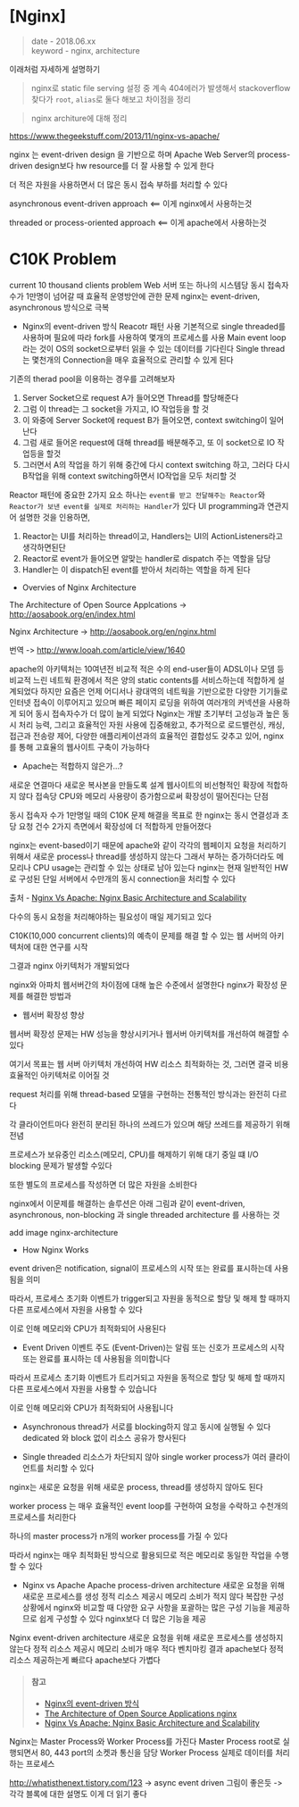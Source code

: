 # [Nginx]
> date - 2018.06.xx  
> keyword - nginx, architecture  

이래처럼 자세하게 설명하기
> nginx로 static file serving 설정 중 계속 404에러가 발생해서 stackoverflow 찾다가 `root`, `alias`로 둘다 해보고 차이점을 정리

>
>  nginx architure에 대해 정리



https://www.thegeekstuff.com/2013/11/nginx-vs-apache/



nginx 는 event-driven design 을 기반으로 하며 Apache Web Server의 process-driven design보다 hw resource를 더 잘 사용할 수 있게 한다

더 적은 자원을 사용하면서 더 많은 동시 접속 부하를 처리할 수 있다


asynchronous event-driven approach  <== 이게 nginx에서 사용하는것

threaded or process-oriented approach <== 이게 apache에서 사용하는것






# C10K Problem
current 10 thousand clients problem
Web 서버 또는 하나의 시스템당 동시 접속자 수가 1만명이 넘어갈 때 효율적 운영방안에 관한 문제
nginx는 event-driven, asynchronous 방식으로 극복




- Nginx의 event-driven 방식
Reacotr 패턴 사용
기본적으로 single threaded를 사용하며 필요에 따라 fork를 사용하여 몇개의 프로세스를 사용
Main event loop라는 것이 OS의 socket으로부터 읽을 수 있는 데이터를 기다린다
Single thread는 몇천개의 Connection을 매우 효율적으로 관리할 수 있게 된다

기존의 therad pool을 이용하는 경우를 고려해보자
1. Server Socket으로 request A가 들어오면 Thread를 할당해준다
2. 그럼 이 thread는 그 socket을 가지고, IO 작업등을 할 것
3. 이 와중에 Server Socket에 request B가 들어오면, context switching이 일어난다
4. 그럼 새로 들어온 request에 대해 thread를 배분해주고, 또 이 socket으로 IO 작업등을 할것
5. 그러면서 A의 작업을 하기 위해 중간에 다시 context switching 하고, 그러다 다시 B작업을 위해 context switching하면서 IO작업을 모두 처리할 것

Reactor 패턴에 중요한 2가지 요소
하나는 `event를 받고 전달해주는 Reactor`와 `Reactor가 보낸 event를 실제로 처리하는 Handler`가 있다
UI programming과 연관지어 설명한 것을 인용하면,

1. Reactor는 UI를 처리하는 thread이고, Handlers는 UI의 ActionListeners라고 생각하면된단
2. Reactor로 event가 들어오면 알맞는 handler로 dispatch 주는 역할을 담당
3. Handler는 이 dispatch된 event를 받아서 처리하는 역할을 하게 된다





- Overvies of Nginx Architecture

The Architecture of Open Source Applcations -> http://aosabook.org/en/index.html



Nginx Architecture
-> http://aosabook.org/en/nginx.html 

번역 -> http://www.looah.com/article/view/1640



apache의 아키텍처는 10여년전 비교적 적은 수의 end-user들이 ADSL이나 모뎀 등 비교적 느린 네트웍 환경에서 적은 양의 static contents를 서비스하는데 적합하게 설계되었다
하지만 요즘은 언제 어디서나 광대역의 네트웍을 기반으로한 다양한 기기들로 인터넷 접속이 이루어지고 있으며 빠른 페이지 로딩을 위하여 여러개의 커넥션을 사용하게 되어 동시 접속자수가 더 많이 늘게 되었다
Nginx는 개발 초기부터 고성능과 높은 동시 처리 능력, 그리고 효율적인 자원 사용에 집중해왔고, 추가적으로 로드밸런싱, 캐싱, 접근과 전송량 제어, 다양한 애플리케이션과의 효율적인 결합성도 갖추고 있어, nginx를 통해 고효율의 웹사이트 구축이 가능하다


- Apache는 적합하지 않은가...?


새로운 연결마다 새로운 복사본을 만들도록 설계
웹사이트의 비선형적인 확장에 적합하지 않다
접속당 CPU와 메모리 사용량이 증가함으로써 확장성이 떨어진다는 단점


동시 접속자 수가 1만명일 때의 C10K 문제 해결을 목표로 한 nginx는 동시 연결성과 초당 요청 건수 2가지 측면에서 확장성에 더 적합하게 만들어졌다

nginx는 event-based이기 때문에 apache와 같이 각각의 웹페이지 요청을 처리하기 위해서 새로운 process나 thread를 생성하지 않는다
그래서 부하는 증가하더라도 메모리나 CPU usage는 관리할 수 있는 상태로 남아 있는다
nginx는 현재 일반적인 HW로 구성된 단일 서버에서 수만개의 동시 connection을 처리할 수 있다






출처 - [Nginx Vs Apache: Nginx Basic Architecture and Scalability](https://www.thegeekstuff.com/2013/11/nginx-vs-apache/)




다수의 동시 요청을 처리해야하는 필요성이 매일 제기되고 있다

C10K(10,000 concurrent clients)의 예측이 문제를 해결 할 수 있는 웹 서버의 아키텍처에 대한 연구를 시작

그결과 nginx 아키텍처가 개발되었다



nginx와 아파치 웹서버간의 차이점에 대해 높은 수준에서 설명한다
nginx가 확장성 문제를 해결한 방법과



- 웹서버 확장성 향상

웹서버 확장성 문제는 HW 성능을 향상시키거나 웹서버 아키텍처를 개선하여 해결할 수 있다

여기서 목표는 웹 서버 아키텍처 개선하여 HW 리소스 최적화하는 것, 그러면 결국 비용 효율적인 아키텍처로 이어질 것


request 처리를 위해 thread-based 모델을 구현하는 전통적인 방식과는 완전히 다르다

각 클라이언트마다 완전히 분리된 하나의 쓰레드가 있으며 해당 쓰레드를 제공하기 위해 전념

프로세스가 보유중인 리소스(메모리, CPU)를 해제하기 위해 대기 중일 떄 I/O blocking 문제가 발생할 수있다

또한 별도의 프로세스를 작성하면 더 많은 자원을 소비한다


nginx에서 이문제를 해결하는 솔루션은 아래 그림과 같이 event-driven, asynchronous, non-blocking 과 single threaded architecture 를 사용하는 것


add image nginx-architecture

- How Nginx Works

event driven은 notification, signal이 프로세스의 시작 또는 완료를 표시하는데 사용됨을 의미

따라서, 프로세스 초기화 이벤트가 trigger되고 자원을 동적으로 할당 및 해제 할 때까지 다른 프로세스에서 자원을 사용할 수 있다

이로 인해 메모리와 CPU가 최적화되어 사용된다


- Event Driven
이벤트 주도 (Event-Driven)는 알림 또는 신호가 프로세스의 시작 또는 완료를 표시하는 데 사용됨을 의미합니다

따라서 프로세스 초기화 이벤트가 트리거되고 자원을 동적으로 할당 및 해제 할 때까지 다른 프로세스에서 자원을 사용할 수 있습니다

이로 인해 메모리와 CPU가 최적화되어 사용됩니다

- Asynchronous
thread가 서로를 blocking하지 않고 동시에 실행될 수 있다
dedicated 와 block 없이 리소스 공유가 향사된다


- Single threaded
리소스가 차단되지 않아
single worker process가 여러 클라이언트를 처리할 수 있다



nginx는 새로운 요청을 위해 새로운 process, thread를 생성하지 않아도 된다

worker process 는 매우 효율적인 event loop를 구현하여 요청을 수락하고 수천개의 프로세스를 처리한다

하나의 master process가 n개의 worker process를 가질 수 있다


따라서 nginx는 매우 최적화된 방식으로 활용되므로 적은 메모리로 동일한 작업을 수행할 수 있다


- Nginx vs Apache
Apache
    process-driven architecture
    새로운 요청을 위해 새로운 프로세스를 생성
        정적 리소스 제공시 메모리 소비가 적지 않다
    복잡한 구성 상황에서 nginx와 비교할 때 다양한 요구 사항을 포괄하는 많은 구성 기능을 제공하므로 쉽게 구성할 수 있다
    nginx보다 더 많은 기능을 제공



Nginx
    event-driven architecture
    새로운 요청을 위해 새로운 프로세스를 생성하지 않는다
        정적 리소스 제공시 메모리 소비가 매우 적다
    벤치마킹 결과 apache보다 정적 리소스 제공하는게 빠르다
    apache보다 가볍다
    


















> #### 참고
> * [Nginx의 event-driven 방식](https://sarc.io/index.php/nginx/64-nginx-event-driven)
> * [The Architecture of Open Source Applications nginx](http://aosabook.org/en/nginx.html)
> * [Nginx Vs Apache: Nginx Basic Architecture and Scalability](https://www.thegeekstuff.com/2013/11/nginx-vs-apache/)














Nginx는 Master Process와 Worker Process를 가진다
Master Process
    root로 실행되면서 80, 443 port의 소켓과 통신을 담당
Worker Process
    실제로 데이터를 처리하는 프로세스






http://whatisthenext.tistory.com/123
-> async event driven 그림이 좋은듯
-> 각각 블록에 대한 설명도 이게 더 읽기 좋다












